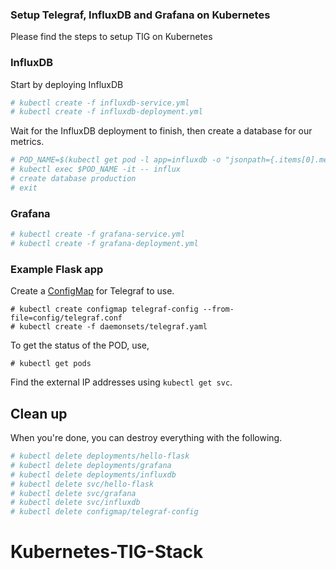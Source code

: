 ### Setup Telegraf, InfluxDB and Grafana on Kubernetes

Please find the steps to setup TIG on Kubernetes

### InfluxDB

Start by deploying InfluxDB

```bash
# kubectl create -f influxdb-service.yml
# kubectl create -f influxdb-deployment.yml
```

Wait for the InfluxDB deployment to finish, then create a database for our metrics.

```bash
# POD_NAME=$(kubectl get pod -l app=influxdb -o "jsonpath={.items[0].metadata.name}")
# kubectl exec $POD_NAME -it -- influx
# create database production
# exit
```

### Grafana

```bash
# kubectl create -f grafana-service.yml
# kubectl create -f grafana-deployment.yml
```

### Example Flask app

Create a [ConfigMap](http://kubernetes.io/docs/user-guide/configmap/) for Telegraf to use.

```
# kubectl create configmap telegraf-config --from-file=config/telegraf.conf
# kubectl create -f daemonsets/telegraf.yaml
```

To get the status of the POD, use,
```
# kubectl get pods
```

Find the external IP addresses using `kubectl get svc`.

## Clean up

When you're done, you can destroy everything with the following.

```bash
# kubectl delete deployments/hello-flask
# kubectl delete deployments/grafana
# kubectl delete deployments/influxdb
# kubectl delete svc/hello-flask
# kubectl delete svc/grafana
# kubectl delete svc/influxdb
# kubectl delete configmap/telegraf-config
```
# Kubernetes-TIG-Stack
